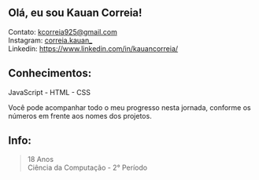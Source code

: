 ## Olá, eu sou Kauan Correia!
Contato: kcorreia925@gmail.com  <br /> 
Instagram: [correia.kauan_](https://www.instagram.com/correia.kauan_/) <br />
Linkedin: https://www.linkedin.com/in/kauancorreia/

## Conhecimentos: 
JavaScript - HTML - CSS <br />

Você pode acompanhar todo o meu progresso nesta jornada, conforme os números em frente aos nomes dos projetos. <br />

## Info: 
> 18 Anos <br /> 
 Ciência da Computação - 2° Período <br /> 

